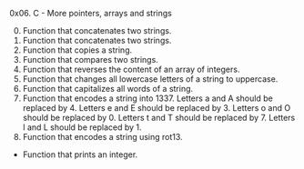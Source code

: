 0x06. C - More pointers, arrays and strings


0. Function that concatenates two strings.
1. Function that concatenates two strings.
2. Function that copies a string.
3. Function that compares two strings.
4. Function that reverses the content of an array of integers.
5. Function that changes all lowercase letters of a string to uppercase.
6. Function that capitalizes all words of a string.
7. Function that encodes a string into 1337. Letters a and A should be replaced by 4. Letters e and E should be replaced by 3. Letters o and O should be replaced by 0. Letters t and T should be replaced by 7. Letters l and L should be replaced by 1.
8. Function that encodes a string using rot13.


- Function that prints an integer.
